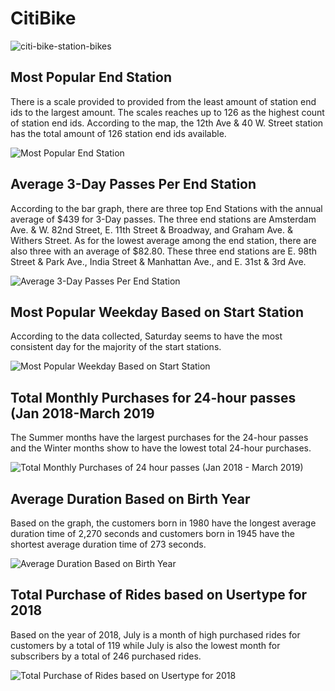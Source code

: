 # CitiBike
![citi-bike-station-bikes](https://user-images.githubusercontent.com/47166187/61429300-905f1c80-a8da-11e9-9906-011f4358e979.jpg)


## Most Popular End Station
There is a scale provided to provided from the least amount of station end ids to the largest amount. The scales reaches up to 126 as the highest count of station end ids. According to the map, the 12th Ave & 40 W. Street station has the total amount of 126 station end ids available.

![Most Popular End Station](https://user-images.githubusercontent.com/47166187/61428099-9b637e00-a8d5-11e9-9cc6-ddfb6ac5b2ef.png)


## Average 3-Day Passes Per End Station
According to the bar graph, there are three top End Stations with the annual average of $439 for 3-Day passes. The three end stations are Amsterdam Ave. & W. 82nd Street, E. 11th Street & Broadway, and Graham Ave. & Withers Street. As for the lowest average among the end station, there are also three with an average of $82.80. These three end stations are E. 98th Street & Park Ave., India Street & Manhattan Ave., and E. 31st & 3rd Ave.

![Average 3-Day Passes Per End Station](https://user-images.githubusercontent.com/47166187/61428820-baafda80-a8d8-11e9-8820-8a242e96b4d1.png)

## Most Popular Weekday Based on Start Station
According to the data collected, Saturday seems to have the most consistent day for the majority of the start stations.

![Most Popular Weekday Based on Start Station](https://user-images.githubusercontent.com/47166187/61429380-eaf87880-a8da-11e9-914b-b8e1d6ebc52f.png)

## Total Monthly Purchases for 24-hour passes (Jan 2018-March 2019
The Summer months have the largest purchases for the 24-hour passes and the Winter months show to have the lowest total 24-hour purchases.

![Total Monthly Purchases of 24 hour passes (Jan 2018 - March 2019)](https://user-images.githubusercontent.com/47166187/61429520-87bb1600-a8db-11e9-947f-70f334316564.png)

## Average Duration Based on Birth Year
Based on the graph, the customers born in 1980 have the longest average duration time of 2,270 seconds and customers born in 1945 have the shortest average duration time of 273 seconds.

![Average Duration Based on Birth Year](https://user-images.githubusercontent.com/47166187/61429722-31020c00-a8dc-11e9-9c34-043ed4d9ae11.png)

## Total Purchase of Rides based on Usertype for 2018
Based on the year of 2018, July is a month of high purchased rides for customers by a total of 119 while July is also the lowest month for subscribers by a total of 246 purchased rides.

![Total Purchase of Rides based on Usertype for 2018](https://user-images.githubusercontent.com/47166187/61429843-ad94ea80-a8dc-11e9-94d1-a42318e7ce47.png)
